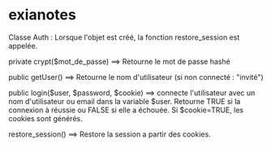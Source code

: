 exianotes
=========


Classe Auth : 
  Lorsque l'objet est créé, la fonction restore_session est appelée.

  private crypt($mot_de_passe) ==> Retourne le mot de passe hashé

  public getUser() ==> Retourne le nom d'utilisateur (si non connecté : "invité")

  public login($user, $password, $cookie) ==> connecte l'utilisateur avec un nom d'utilisateur ou email dans la variable $user. Retourne TRUE si la connexion à réussie ou FALSE si elle a échouée. Si $cookie=TRUE, les cookies sont générés.

  restore_session() ==> Restore la session a partir des cookies.
